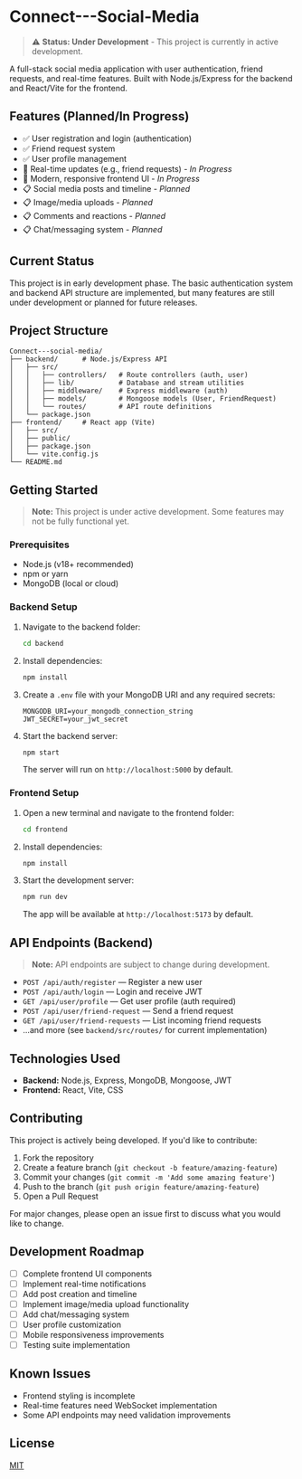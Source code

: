 # Connect---Social-Media

> ⚠️ **Status: Under Development** - This project is currently in active development.

A full-stack social media application with user authentication, friend requests, and real-time features. Built with Node.js/Express for the backend and React/Vite for the frontend.

## Features (Planned/In Progress)

- ✅ User registration and login (authentication)
- ✅ Friend request system
- ✅ User profile management
- 🔄 Real-time updates (e.g., friend requests) - _In Progress_
- 🔄 Modern, responsive frontend UI - _In Progress_
- 📋 Social media posts and timeline - _Planned_
- 📋 Image/media uploads - _Planned_
- 📋 Comments and reactions - _Planned_
- 📋 Chat/messaging system - _Planned_

## Current Status

This project is in early development phase. The basic authentication system and backend API structure are implemented, but many features are still under development or planned for future releases.

## Project Structure

```
Connect---social-media/
├── backend/      # Node.js/Express API
│   ├── src/
│   │   ├── controllers/   # Route controllers (auth, user)
│   │   ├── lib/           # Database and stream utilities
│   │   ├── middleware/    # Express middleware (auth)
│   │   ├── models/        # Mongoose models (User, FriendRequest)
│   │   └── routes/        # API route definitions
│   └── package.json
├── frontend/     # React app (Vite)
│   ├── src/
│   ├── public/
│   ├── package.json
│   └── vite.config.js
└── README.md
```

## Getting Started

> **Note:** This project is under active development. Some features may not be fully functional yet.

### Prerequisites

- Node.js (v18+ recommended)
- npm or yarn
- MongoDB (local or cloud)

### Backend Setup

1. Navigate to the backend folder:
   ```sh
   cd backend
   ```
2. Install dependencies:
   ```sh
   npm install
   ```
3. Create a `.env` file with your MongoDB URI and any required secrets:
   ```env
   MONGODB_URI=your_mongodb_connection_string
   JWT_SECRET=your_jwt_secret
   ```
4. Start the backend server:
   ```sh
   npm start
   ```
   The server will run on `http://localhost:5000` by default.

### Frontend Setup

1. Open a new terminal and navigate to the frontend folder:
   ```sh
   cd frontend
   ```
2. Install dependencies:
   ```sh
   npm install
   ```
3. Start the development server:
   ```sh
   npm run dev
   ```
   The app will be available at `http://localhost:5173` by default.

## API Endpoints (Backend)

> **Note:** API endpoints are subject to change during development.

- `POST /api/auth/register` — Register a new user
- `POST /api/auth/login` — Login and receive JWT
- `GET /api/user/profile` — Get user profile (auth required)
- `POST /api/user/friend-request` — Send a friend request
- `GET /api/user/friend-requests` — List incoming friend requests
- ...and more (see `backend/src/routes/` for current implementation)

## Technologies Used

- **Backend:** Node.js, Express, MongoDB, Mongoose, JWT
- **Frontend:** React, Vite, CSS

## Contributing

This project is actively being developed. If you'd like to contribute:

1. Fork the repository
2. Create a feature branch (`git checkout -b feature/amazing-feature`)
3. Commit your changes (`git commit -m 'Add some amazing feature'`)
4. Push to the branch (`git push origin feature/amazing-feature`)
5. Open a Pull Request

For major changes, please open an issue first to discuss what you would like to change.

## Development Roadmap

- [ ] Complete frontend UI components
- [ ] Implement real-time notifications
- [ ] Add post creation and timeline
- [ ] Implement image/media upload functionality
- [ ] Add chat/messaging system
- [ ] User profile customization
- [ ] Mobile responsiveness improvements
- [ ] Testing suite implementation

## Known Issues

- Frontend styling is incomplete
- Real-time features need WebSocket implementation
- Some API endpoints may need validation improvements

## License

[MIT](LICENSE)
